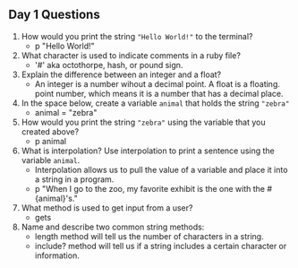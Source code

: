 ## Day 1 Questions

1. How would you print the string `"Hello World!"` to the terminal?
    - p "Hello World!"
1. What character is used to indicate comments in a ruby file?
    - '#' aka octothorpe, hash, or pound sign.
1. Explain the difference between an integer and a float?
    - An integer is a number wihout a decimal point. A float is a floating. point number, which means it is a number that has a decimal place.
1. In the space below, create a variable `animal` that holds the string `"zebra"`
    - animal = "zebra"
1. How would you print the string `"zebra"` using the variable that you created above?
    - p animal
1. What is interpolation? Use interpolation to print a sentence using the variable `animal`.
    - Interpolation allows us to pull the value of a variable and place it into a string in a program.
    - p "When I go to the zoo, my favorite exhibit is the one with the #{animal}'s."
1. What method is used to get input from a user?
    - gets
1. Name and describe two common string methods:
    - length method will tell us the number of characters in a string.
    - include? method will tell us if a string includes a certain character or information.
